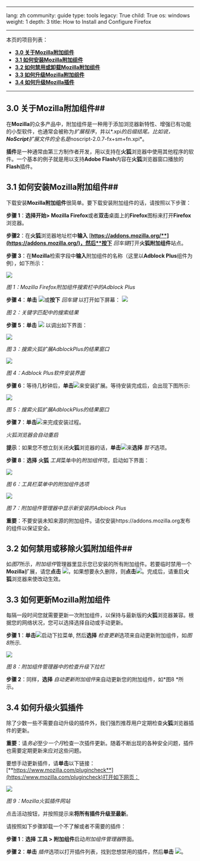 

---

lang: zh
community: guide
type: tools
legacy: True
child: True
os: windows
weight: 1
depth: 3
title: How to Install and Configure Firefox

---

本页的项目列表：

- [**3.0 关于Mozilla附加组件**](#3.0)
- [**3.1 如何安装Mozilla附加组件**](#3.1)
- [**3.2 如何禁用或卸载Mozilla附加组件**](#3.2)
- [**3.3 如何升级Mozilla附加组件**](#3.3)
- [**3.4 如何升级Mozilla插件**](#3.4)

-------

<a name="3.0"></a>
## 3.0 关于Mozilla附加组件##

在**Mozilla**的众多产品中，附加组件是一种用于添加浏览器新特性、增强已有功能的小型软件，也通常会被称为*扩展程序*，并以*.xpi*的后缀结尾。比如说，**NoScript**扩展文件的全名是*noscript-2.0.7-fx+sm+fn.xpi*。

**插件**是一种通常由第三方制作者开发，用以支持在**火狐**浏览器中使用其他程序的软件。一个基本的例子就是用以支持**Adobe Flash**内容在**火狐**浏览器窗口播放的**Flash**插件。

<a name="3.1"></a>
## 3.1 如何安装Mozilla附加组件##

下载安装**Mozilla附加组件**很简单。要下载安装附加组件的话，请按照以下步骤：

**步骤 1**：**选择开始> Mozilla Firefox**或者**双击**桌面上的**Firefox**图标来打开**Firefox**浏览器。

**步骤2**：在**火狐**浏览器地址栏中**输入** [**https://addons.mozilla.org/**](https://addons.mozilla.org/)，然后**按下** *回车键*打开**火狐附加组件**站点。

**步骤 3**：在**Mozilla**检索字段中**输入**附加组件的名称（这里以**Adblock Plus**组件为例），如下所示：

![](/sbox/screen/firefox-zh/17.png)

*图 1：Mozilla Firefox附加组件搜索栏中的Adblock Plus* 

**步骤 4**：**单击** ![](/sbox/screen/firefox-zh/18.png)或**按下** *回车键* 以打开如下屏幕：
![](/sbox/screen/firefox-zh/19.png)

*图 2：关键字匹配中的搜索结果*

**步骤 5**：**单击** ![](/sbox/screen/firefox-zh/20a.png) 以调出如下界面：

![](/sbox/screen/firefox-zh/21.png)

*图 3：搜索火狐扩展AdblockPlus的结果窗口*

![](/sbox/screen/firefox-zh/22.png)

*图 4：Adblock Plus软件安装界面*

**步骤 6**：等待几秒钟后，**单击**![](/sbox/screen/firefox-zh/23.png)来安装扩展。等待安装完成后，会出现下图所示:

![](/sbox/screen/firefox-zh/24.png)

*图 5：搜索火狐扩展AdblockPlus的结果窗口*

**步骤 7**：**单击**![](/sbox/screen/firefox-zh/25.png)来完成安装过程。

*火狐浏览器会自动重启*

**提示**：如果您不想立刻关闭**火狐**浏览器的话，**单击**![](/sbox/screen/firefox-zh/28.png)来**选择** *暂不*选项。

**步骤 8**：**选择** **火狐** *工具*菜单中的*附加组件*项，启动如下界面：

![](/sbox/screen/firefox-zh/29.png)

*图 6：工具栏菜单中的附加组件选项*

![](/sbox/screen/firefox-zh/30.png)

*图 7：附加组件管理器中显示新安装的Adblock Plus*

**重要**：不要安装未知来源的附加组件。请仅安装https://addons.mozilla.org发布的组件以保证安全。

<a name="3.2"></a>
## 3.2 如何禁用或移除火狐附加组件##

如*图7*所示，*附加组件*管理器里显示您已安装的所有附加组件。若要临时禁用一个 **Mozilla**扩展，请您**点击** ![](/sbox/screen/firefox-zh/31.png)，如果想要永久删除，则**点击**![](/sbox/screen/firefox-zh/32.png)。完成后，请重启**火狐**浏览器来使改动生效。

<a name="3.3"></a>
## 3.3 如何更新Mozilla附加组件 ## 

每隔一段时间您就需要更新一次附加组件，以保持与最新版的**火狐**浏览器兼容。根据您的网络状况，您可以选择选择自动或手动更新。

**步骤 1**：**单击**![](/sbox/screen/firefox-zh/33.png)启动下拉菜单, 然后**选择** *检查更新*选项来自动更新附加组件，如*图8*所示. 

![](/sbox/screen/firefox-zh/34.png)

*图 8：附加组件管理器中的检查升级下拉栏*

**步骤 2**：同样，**选择** *自动更新附加组件*来自动更新您的附加组件，如*图8 *所示。

<a name="3.4"></a>
## 3.4 如何升级火狐插件 ##

除了少数一些不需要自动升级的插件外，我们强烈推荐用户定期检查**火狐**浏览器插件的更新。

**重要**：请*务必*至少*一个月*检查一次插件更新。随着不断出现的各种安全问题，插件也需要定期更新来应对这些问题。

要想手动更新插件，请**单击**以下链接： [**https://www.mozilla.com/plugincheck**](https://www.mozilla.com/plugincheck)打开如下网页：

![](/sbox/screen/firefox-zh/35.png)

*图 9：Mozilla火狐插件网站*

点击活动按钮，并按照提示来**将所有插件升级至最新**。

请按照如下步骤卸载一个不了解或者不需要的插件：

**步骤 1**：**选择** **工具 > 附加组件**启动*附加组件管理器*界面。

**步骤 2**：**单击** *插件*选项以打开插件列表，找到您想禁用的插件，然后**单击** ![](/sbox/screen/firefox-zh/36.png)。


